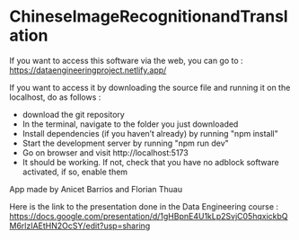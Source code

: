 # ChineseImageRecognitionandTranslation

If you want to access this software via the web, you can go to : https://dataengineeringproject.netlify.app/

If you want to access it by downloading the source file and running it on the localhost, do as follows : 
- download the git repository
- In the terminal, navigate to the folder you just downloaded
- Install dependencies (if you haven’t already) by running "npm install"
- Start the development server by running "npm run dev"
- Go on browser and visit http://localhost:5173
- It should be working. If not, check that you have no adblock software activated, if so, enable them

App made by Anicet Barrios and Florian Thuau

Here is the link to the presentation done in the Data Engineering course : https://docs.google.com/presentation/d/1gHBpnE4U1kLp2SvjC05hqxickbQM6rlzIAEtHN2OcSY/edit?usp=sharing
